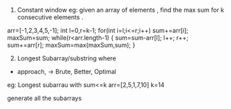 1. Constant window
   eg: given an array of elements , find the max sum for k consecutive elements .

arr=[-1,2,3,4,5,-1];
int l=0,r=k-1;
for(int i=l;i<=r;i++)
sum+=arr[i];
maxSum=sum;
while(r<arr.length-1)
{
sum=sum-arr[l];
l++;
r++;
sum+=arr[r];
maxSum=max(maxSum,sum);
}

2. Longest Subarray/substring where <condition>

- approach, -> Brute, Better, Optimal

eg: Longest subarrau with sum<=k
arr=[2,5,1,7,10] k=14

generate all the subarrays
